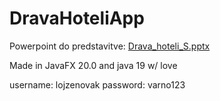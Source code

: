 # DravaHoteliApp


Powerpoint do predstavitve:
[Drava_hoteli_S.pptx](https://github.com/menej/DravaHoteliApp/files/11472062/Drava_hoteli_S.pptx)


Made in JavaFX 20.0 and java 19 w/ love

username: lojzenovak
password: varno123
